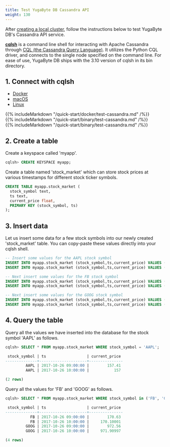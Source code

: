 ```yaml
---
title: Test YugaByte DB Cassandra API
weight: 130
---
```


After [creating a local cluster](/quick-start/create-local-cluster/), follow the instructions below to test YugaByte DB's Cassandra API service.

[**cqlsh**](http://cassandra.apache.org/doc/latest/tools/cqlsh.html) is a command line shell for interacting with Apache Cassandra through [CQL (the Cassandra Query Language)](http://cassandra.apache.org/doc/latest/cql/index.html). It utilizes the Python CQL driver, and connects to the single node specified on the command line. For ease of use, YugaByte DB ships with the 3.10 version of cqlsh in its bin directory.

## 1. Connect with cqlsh

<ul class="nav nav-tabs">
  <li class="active">
    <a data-toggle="tab" href="#docker">
      <i class="icon-docker" aria-hidden="true"></i>
      Docker
    </a>
  </li>
  <li >
    <a data-toggle="tab" href="#macos">
      <i class="fa fa-apple" aria-hidden="true"></i>
      macOS
    </a>
  </li>
  <li>
    <a data-toggle="tab" href="#linux">
      <i class="fa fa-linux" aria-hidden="true"></i>
      Linux
    </a>
  </li>
</ul>

<div class="tab-content">
  <div id="docker" class="tab-pane fade in active">
    {{% includeMarkdown "/quick-start/docker/test-cassandra.md" /%}}
  </div>
  <div id="macos" class="tab-pane fade">
    {{% includeMarkdown "/quick-start/binary/test-cassandra.md" /%}}
  </div>
  <div id="linux" class="tab-pane fade">
    {{% includeMarkdown "/quick-start/binary/test-cassandra.md" /%}}
  </div> 
</div>


## 2. Create a table

Create a keyspace called 'myapp'.

```sql
cqlsh> CREATE KEYSPACE myapp;
```


Create a table named 'stock_market' which can store stock prices at various timestamps for different stock ticker symbols.

```sql
CREATE TABLE myapp.stock_market (
  stock_symbol text,
  ts text,
  current_price float,
  PRIMARY KEY (stock_symbol, ts)
);
```



## 3. Insert data

Let us insert some data for a few stock symbols into our newly created 'stock_market' table. You can copy-paste these values directly into your cqlsh shell.

```sql
-- Insert some values for the AAPL stock symbol
INSERT INTO myapp.stock_market (stock_symbol,ts,current_price) VALUES ('AAPL','2017-10-26 09:00:00',157.41);
INSERT INTO myapp.stock_market (stock_symbol,ts,current_price) VALUES ('AAPL','2017-10-26 10:00:00',157);

-- Next insert some values for the FB stock symbol
INSERT INTO myapp.stock_market (stock_symbol,ts,current_price) VALUES ('FB','2017-10-26 09:00:00',170.63);
INSERT INTO myapp.stock_market (stock_symbol,ts,current_price) VALUES ('FB','2017-10-26 10:00:00',170.1);

-- Next insert some values for the GOOG stock symbol
INSERT INTO myapp.stock_market (stock_symbol,ts,current_price) VALUES ('GOOG','2017-10-26 09:00:00',972.56);
INSERT INTO myapp.stock_market (stock_symbol,ts,current_price) VALUES ('GOOG','2017-10-26 10:00:00',971.91);
```

## 4. Query the table

Query all the values we have inserted into the database for the stock symbol 'AAPL' as follows.

```sql
cqlsh> SELECT * FROM myapp.stock_market WHERE stock_symbol = 'AAPL';

 stock_symbol | ts                  | current_price
--------------+---------------------+---------------
         AAPL | 2017-10-26 09:00:00 |        157.41
         AAPL | 2017-10-26 10:00:00 |           157

(2 rows)
```


Query all the values for 'FB' and 'GOOG' as follows.

```sql
cqlsh> SELECT * FROM myapp.stock_market WHERE stock_symbol in ('FB', 'GOOG');

 stock_symbol | ts                  | current_price
--------------+---------------------+---------------
           FB | 2017-10-26 09:00:00 |        170.63
           FB | 2017-10-26 10:00:00 |     170.10001
         GOOG | 2017-10-26 09:00:00 |        972.56
         GOOG | 2017-10-26 10:00:00 |     971.90997

(4 rows)
```
